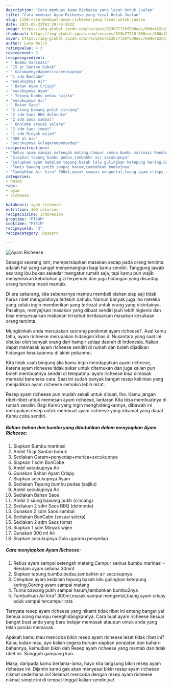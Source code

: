 ```yaml
---
description: "Cara membuat Ayam Richeese yang lezat Untuk Jualan"
title: "Cara membuat Ayam Richeese yang lezat Untuk Jualan"
slug: 1198-cara-membuat-ayam-richeese-yang-lezat-untuk-jualan
date: 2021-05-22T01:29:44.952Z
image: https://img-global.cpcdn.com/recipes/823b77720f508eac/680x482cq70/ayam-richeese-foto-resep-utama.jpg
thumbnail: https://img-global.cpcdn.com/recipes/823b77720f508eac/680x482cq70/ayam-richeese-foto-resep-utama.jpg
cover: https://img-global.cpcdn.com/recipes/823b77720f508eac/680x482cq70/ayam-richeese-foto-resep-utama.jpg
author: Lena Welch
ratingvalue: 4.3
reviewcount: 6
recipeingredient:
- " Bumbu marinasi"
- "15 gr Santan bubuk"
- " Garampenyedapmericasecukupnya"
- "1 sdm BonCabe"
- "secukupnya Air"
- " Bahan Ayam Crispy"
- "secukupnya Ayam"
- " Tepung bumbu pedas sajiku"
- "secukupnya Air"
- " Bahan Saos"
- "2 siung bawang putih cincang"
- "2 sdm Saos BBQ delmonte"
- "2 sdm Saos sambal"
- " BonCabe sesuai selera"
- "2 sdm Saos tomat"
- "1 sdm Minyak wijen"
- "300 ml Air"
- "secukupnya Gulagarampenyedap"
recipeinstructions:
- "Rebus ayam sampai setengah matang,Campur semua bumbu marinasi Rendam ayam selama 30mnt"
- "Siapkan tepung bumbu pedas,tambahkn air secukupnya"
- "Celupkan ayam kedalam tepung basah lalu gulingkan ketepung kering,Goreng ayam sampai matang"
- "Tumis bawang putih sampai harum,tambahkan bumbu2nya"
- "Tambahkan Air kira² 300ml,masak sampai mengental,tuang ayam crispy aduk sampai tercampur rata"
categories:
- Resep
tags:
- ayam
- richeese

katakunci: ayam richeese 
nutrition: 169 calories
recipecuisine: Indonesian
preptime: "PT24M"
cooktime: "PT51M"
recipeyield: "3"
recipecategory: Dessert

---
```



![Ayam Richeese](https://img-global.cpcdn.com/recipes/823b77720f508eac/680x482cq70/ayam-richeese-foto-resep-utama.jpg)

Sebagai seorang istri, mempersiapkan masakan sedap pada orang tercinta adalah hal yang sangat menyenangkan bagi kamu sendiri. Tanggung jawab seorang ibu bukan sekedar mengatur rumah saja, tapi kamu pun wajib menyediakan kebutuhan gizi terpenuhi dan juga hidangan yang disantap orang tercinta mesti mantab.

Di era  sekarang, kita sebenarnya mampu membeli olahan siap saji tidak harus ribet mengolahnya terlebih dahulu. Namun banyak juga lho mereka yang selalu ingin memberikan yang terlezat untuk orang yang dicintainya. Pasalnya, menyajikan masakan yang dibuat sendiri jauh lebih higienis dan bisa menyesuaikan makanan tersebut berdasarkan masakan kesukaan orang tercinta. 



Mungkinkah anda merupakan seorang penikmat ayam richeese?. Asal kamu tahu, ayam richeese merupakan hidangan khas di Nusantara yang saat ini disukai oleh banyak orang dari hampir setiap daerah di Indonesia. Kalian dapat memasak ayam richeese sendiri di rumah dan boleh dijadikan hidangan kesukaanmu di akhir pekanmu.

Kita tidak usah bingung jika kamu ingin mendapatkan ayam richeese, karena ayam richeese tidak sukar untuk ditemukan dan juga kalian pun boleh membuatnya sendiri di tempatmu. ayam richeese bisa dimasak memalui beraneka cara. Saat ini sudah banyak banget resep kekinian yang menjadikan ayam richeese semakin lebih lezat.

Resep ayam richeese pun mudah sekali untuk dibuat, lho. Kamu jangan ribet-ribet untuk memesan ayam richeese, lantaran Kita bisa membuatnya di rumah sendiri. Bagi Kamu yang ingin menghidangkannya, dibawah ini merupakan resep untuk membuat ayam richeese yang nikamat yang dapat Kamu coba sendiri.

<!--inarticleads1-->

##### Bahan-bahan dan bumbu yang dibutuhkan dalam menyiapkan Ayam Richeese:

1. Siapkan  Bumbu marinasi
1. Ambil 15 gr Santan bubuk
1. Sediakan  Garam+penyedap+merica+secukupnya
1. Siapkan 1 sdm BonCabe
1. Ambil secukupnya Air
1. Gunakan  Bahan Ayam Crispy
1. Siapkan secukupnya Ayam
1. Sediakan  Tepung bumbu pedas (sajiku)
1. Ambil secukupnya Air
1. Sediakan  Bahan Saos
1. Ambil 2 siung bawang putih (cincang)
1. Sediakan 2 sdm Saos BBQ (delmonte)
1. Gunakan 2 sdm Saos sambal
1. Sediakan  BonCabe (sesuai selera)
1. Sediakan 2 sdm Saos tomat
1. Siapkan 1 sdm Minyak wijen
1. Gunakan 300 ml Air
1. Siapkan secukupnya Gula+garam+penyedap




<!--inarticleads2-->

##### Cara menyiapkan Ayam Richeese:

1. Rebus ayam sampai setengah matang,Campur semua bumbu marinasi - Rendam ayam selama 30mnt
1. Siapkan tepung bumbu pedas,tambahkn air secukupnya
1. Celupkan ayam kedalam tepung basah lalu gulingkan ketepung kering,Goreng ayam sampai matang
1. Tumis bawang putih sampai harum,tambahkan bumbu2nya
1. Tambahkan Air kira² 300ml,masak sampai mengental,tuang ayam crispy aduk sampai tercampur rata




Ternyata resep ayam richeese yang nikamt tidak ribet ini enteng banget ya! Semua orang mampu menghidangkannya. Cara buat ayam richeese Sesuai banget buat anda yang baru belajar memasak ataupun untuk anda yang telah pandai memasak.

Apakah kamu mau mencoba bikin resep ayam richeese lezat tidak ribet ini? Kalau kalian mau, ayo kalian segera buruan siapkan peralatan dan bahan-bahannya, kemudian bikin deh Resep ayam richeese yang mantab dan tidak ribet ini. Sungguh gampang kan. 

Maka, daripada kamu berlama-lama, hayo kita langsung bikin resep ayam richeese ini. Dijamin kamu gak akan menyesal bikin resep ayam richeese nikmat sederhana ini! Selamat mencoba dengan resep ayam richeese nikmat simple ini di tempat tinggal kalian sendiri,ya!.


